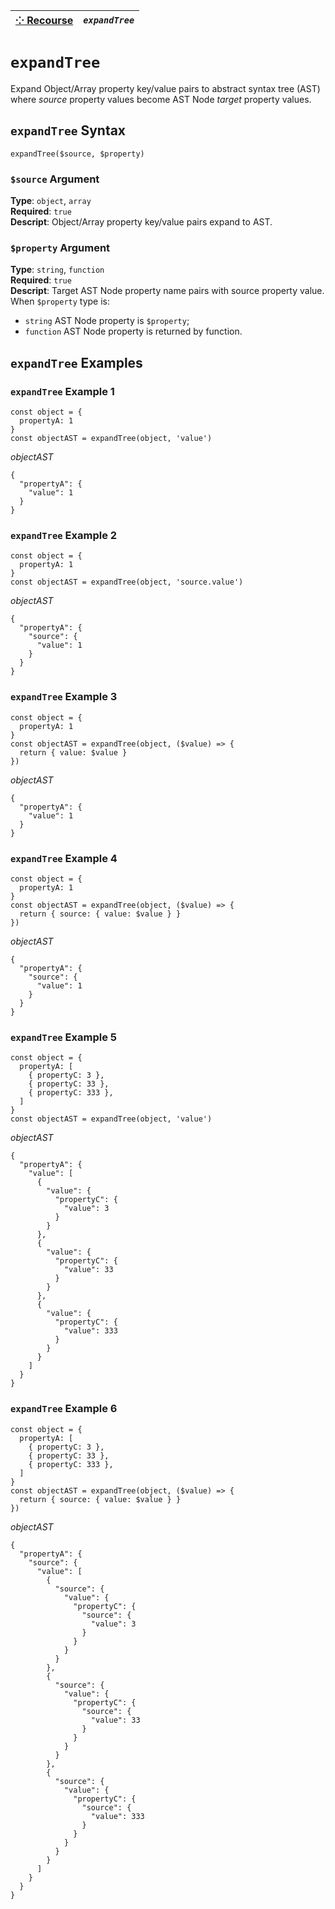 | [⁘ Recourse](../../README.md) | *`expandTree`* |
| :-- | :-- |

# `expandTree`
Expand Object/Array property key/value pairs to abstract syntax tree (AST) where *source* property values become AST Node *target* property values. 

## `expandTree` Syntax
```
expandTree($source, $property)
```
### `$source` Argument
**Type**: `object`, `array`  
**Required**: `true`  
**Descript**: Object/Array property key/value pairs expand to AST.  
### `$property` Argument
**Type**: `string`, `function`  
**Required**: `true`  
**Descript**: Target AST Node property name pairs with source property value. When `$property` type is:  
 - `string` AST Node property is `$property`; 
 - `function` AST Node property is returned by function. 
## `expandTree` Examples
### `expandTree` Example 1
```
const object = {
  propertyA: 1
}
const objectAST = expandTree(object, 'value')
```
*objectAST*  
```
{
  "propertyA": {
    "value": 1
  }
}
```
### `expandTree` Example 2
```
const object = {
  propertyA: 1
}
const objectAST = expandTree(object, 'source.value')
```
*objectAST*  
```
{
  "propertyA": {
    "source": {
      "value": 1
    }
  }
}
```
### `expandTree` Example 3
```
const object = {
  propertyA: 1
}
const objectAST = expandTree(object, ($value) => {
  return { value: $value }
})
```
*objectAST*  
```
{
  "propertyA": {
    "value": 1
  }
}
```

### `expandTree` Example 4
```
const object = {
  propertyA: 1
}
const objectAST = expandTree(object, ($value) => {
  return { source: { value: $value } }
})
```
*objectAST*  
```
{
  "propertyA": {
    "source": {
      "value": 1
    }
  }
}
```

### `expandTree` Example 5
```
const object = {
  propertyA: [
    { propertyC: 3 },
    { propertyC: 33 },
    { propertyC: 333 },
  ]
}
const objectAST = expandTree(object, 'value')
```
*objectAST*  
```
{
  "propertyA": {
    "value": [
      {
        "value": {
          "propertyC": {
            "value": 3
          }
        }
      },
      {
        "value": {
          "propertyC": {
            "value": 33
          }
        }
      },
      {
        "value": {
          "propertyC": {
            "value": 333
          }
        }
      }
    ]
  }
}
```

### `expandTree` Example 6
```
const object = {
  propertyA: [
    { propertyC: 3 },
    { propertyC: 33 },
    { propertyC: 333 },
  ]
}
const objectAST = expandTree(object, ($value) => {
  return { source: { value: $value } }
})
```
*objectAST*  
```
{
  "propertyA": {
    "source": {
      "value": [
        {
          "source": {
            "value": {
              "propertyC": {
                "source": {
                  "value": 3
                }
              }
            }
          }
        },
        {
          "source": {
            "value": {
              "propertyC": {
                "source": {
                  "value": 33
                }
              }
            }
          }
        },
        {
          "source": {
            "value": {
              "propertyC": {
                "source": {
                  "value": 333
                }
              }
            }
          }
        }
      ]
    }
  }
}
```